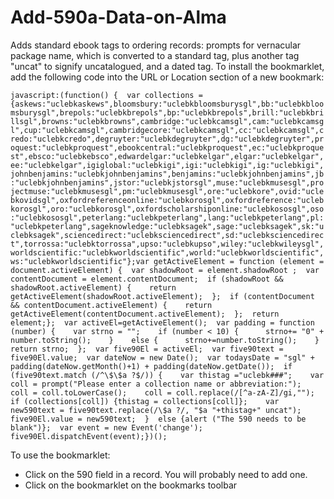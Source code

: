 # Add-590a-Data-on-Alma
Adds standard ebook tags to ordering records: prompts for vernacular package name, which is converted to a standard tag, plus another tag "uncat" to signify uncatalogued, and a dated tag. To install the bookmarklet, add the following code into the URL or Location section of a new bookmark:

```javascript:(function() {  var collections = {askews:"uclebkaskews",bloomsbury:"uclebkbloomsburysgl",bb:"uclebkbloomsburysgl",brepols:"uclebkbrepols",bp:"uclebkbrepols",brill:"uclebkbrillsgl",browns:"uclebkbrowns",cambridge:"uclebkcamsgl",cam:"uclebkcamsgl",cup:"uclebkcamsgl",cambridgecore:"uclebkcamsgl",cc:"uclebkcamsgl",credo:"uclebkcredo",degruyter:"uclebkdegruyter",dg:"uclebkdegruyter",proquest:"uclebkproquest",ebookcentral:"uclebkproquest",ec:"uclebkproquest",ebsco:"uclebkebsco",edwardelgar:"uclebkelgar",elgar:"uclebkelgar",ee:"uclebkelgar",igiglobal:"uclebkigi",igi:"uclebkigi",ig:"uclebkigi",johnbenjamins:"uclebkjohnbenjamins",benjamins:"uclebkjohnbenjamins",jb:"uclebkjohnbenjamins",jstor:"uclebkjstorsgl",muse:"uclebkmusesgl",projectmuse:"uclebkmusesgl",pm:"uclebkmusesgl",ore:"uclebkore",ovid:"uclebkovidsgl",oxfordreferenceonline:"uclebkorosgl",oxfordreference:"uclebkorosgl",oro:"uclebkorosgl",oxfordscholarshiponline:"uclebkososgl",oso:"uclebkososgl",peterlang:"uclebkpeterlang",lang:"uclebkpeterlang",pl:"uclebkpeterlang",sageknowledge:"uclebksagek",sage:"uclebksagek",sk:"uclebksagek",sciencedirect:"uclebksciencedirect",sd:"uclebksciencedirect",torrossa:"uclebktorrossa",upso:"uclebkupso",wiley:"uclebkwileysgl",worldscientific:"uclebkworldscientific",world:"uclebkworldscientific",ws:"uclebkworldscientific"};var getActiveElement = function (element = document.activeElement) {  var shadowRoot = element.shadowRoot ;  var contentDocument = element.contentDocument;  if (shadowRoot && shadowRoot.activeElement) {    return getActiveElement(shadowRoot.activeElement);  };  if (contentDocument && contentDocument.activeElement) {    return getActiveElement(contentDocument.activeElement);  };  return element;};  var activeEl=getActiveElement();  var padding = function (number) {    var strno = "";    if (number < 10) {      strno+= "0" + number.toString();    }    else {      strno+=number.toString();    }    return strno;  };  var five90El = activeEl;  var five90text = five90El.value;  var dateNow = new Date();  var todaysDate = "sgl" + padding(dateNow.getMonth()+1) + padding(dateNow.getDate());  if (five90text.match (/^\$\$a ?$/)) {    var thistag ="uclebk###";    var coll = prompt("Please enter a collection name or abbreviation:");    coll = coll.toLowerCase();    coll = coll.replace(/[^a-zA-Z]/gi,"");    if (collections[coll]) {thistag = collections[coll]};    var new590text = five90text.replace(/\$a ?/, "$a "+thistag+" uncat");    five90El.value = new590text;  }  else {alert ("The 590 needs to be blank")};  var event = new Event('change');  five90El.dispatchEvent(event);})();```

To use the bookmarklet:
* Click on the 590 field in a record. You will probably need to add one.
* Click on the bookmarklet on the bookmarks toolbar
